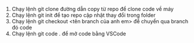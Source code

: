 1. Chạy lệnh git clone đường dẫn copy từ repo để clone code về máy
2. Chạy lệnh git init để tạo repo cập nhật thay đổi trong folder
2. Chạy lệnh git checkout <tên branch của anh em> để chuyển qua branch đó code
3. Chạy lệnh git code . để mở code bằng VSCode
